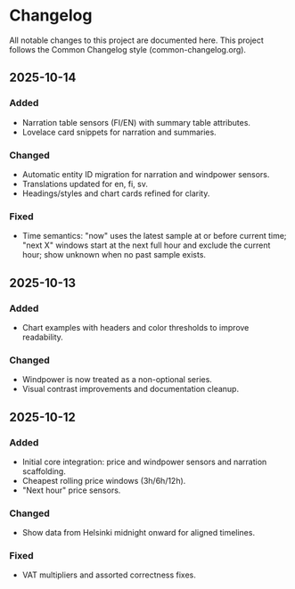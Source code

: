 # Changelog

All notable changes to this project are documented here. This project follows the Common Changelog style (common-changelog.org).

## 2025-10-14
### Added
- Narration table sensors (FI/EN) with summary table attributes.
- Lovelace card snippets for narration and summaries.

### Changed
- Automatic entity ID migration for narration and windpower sensors.
- Translations updated for en, fi, sv.
- Headings/styles and chart cards refined for clarity.

### Fixed
- Time semantics: "now" uses the latest sample at or before current time; "next X" windows start at the next full hour and exclude the current hour; show unknown when no past sample exists.

## 2025-10-13
### Added
- Chart examples with headers and color thresholds to improve readability.

### Changed
- Windpower is now treated as a non-optional series.
- Visual contrast improvements and documentation cleanup.

## 2025-10-12
### Added
- Initial core integration: price and windpower sensors and narration scaffolding.
- Cheapest rolling price windows (3h/6h/12h).
- "Next hour" price sensors.

### Changed
- Show data from Helsinki midnight onward for aligned timelines.

### Fixed
- VAT multipliers and assorted correctness fixes.
